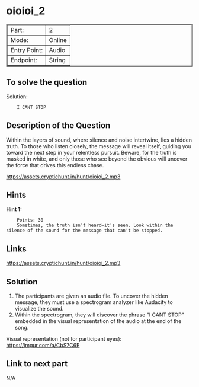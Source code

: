 # oioioi_2

<table border = '3'>
    <tr>
        <td>Part:</td>
        <td>2</td>
    </tr>
    <tr>
        <td>Mode:</td>
        <td>Online</td>
    </tr>
    <tr>
        <td>Entry Point:</td>
        <td>Audio</td>
    </tr>
    <tr>
        <td>Endpoint:</td>
        <td>String</td>
    </tr>
</table>

## To solve the question    

Solution: 

        I CANT STOP

## Description of the Question

Within the layers of sound, where silence and noise intertwine, lies a hidden truth. To those who listen closely, the message will reveal itself, guiding you toward the next step in your relentless pursuit. Beware, for the truth is masked in white, and only those who see beyond the obvious will uncover the force that drives this endless chase.

https://assets.cryptichunt.in/hunt/oioioi_2.mp3
## Hints

**Hint 1:** 
      
        Points: 30
        Sometimes, the truth isn't heard—it's seen. Look within the silence of the sound for the message that can't be stopped.


## Links 

https://assets.cryptichunt.in/hunt/oioioi_2.mp3

## Solution 

1. The participants are given an audio file. To uncover the hidden message, they must use a spectrogram analyzer like Audacity to visualize the sound. 
2. Within the spectrogram, they will discover the phrase "I CANT STOP" embedded in the visual representation of the audio at the end of the song.

Visual representation (not for participant eyes): https://imgur.com/a/CbS7C6E

## Link to next part

N/A